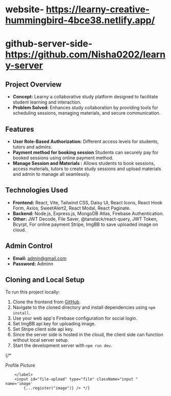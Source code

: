 # website- https://learny-creative-hummingbird-4bce38.netlify.app/
# github-server-side- https://github.com/Nisha0202/learny-server

## Project Overview
- **Concept:** Learny a collaborative study platform designed to facilitate student learning and interaction.
- **Problem Solved:** Enhances study collaboration by providing tools for scheduling sessions, managing materials, and secure communication.

## Features
- **User Role-Based Authorization:** Different access levels for students, tutors and admins.
- **Payment method for booking session** Students can securely pay for booked sessions using online payment method.
- **Manage Session and Materials :** Allows students to book sessions, access materials, tutors to create study sessions and upload materials and admin to manage all seamlessly.

## Technologies Used
- **Frontend:** React, Vite, Tailwind CSS, Daisy UI, React Icons, React Hook Form, Axios, SweetAlert2, React Modal, React Paginate.
- **Backend:** Node.js, Express.js, MongoDB Atlas, Firebase Authentication.
- **Other:** JWT Decode, File Saver, @tanstack/react-query, JWT Token, Bcyrpt, For online payment Stripe, ImgBB to save uploaded image on cloud.

## Admin Control
- **Email:** admin@gmail.com
- **Password:** Adminn

## Cloning and Local Setup
To run this project locally:
1. Clone the frontend from [GitHub](https://github.com/Nisha0202/learny-client.git).
3. Navigate to the cloned directory and install dependencies using `npm install`.
5. Use your web app's Firebase configuration for social login.
6. Set ImgBB api key for uploading image.
7. Set Stripe client side api key.
8. Since the server side is hosted in the cloud, the client side can function without local server setup.
9. Start the development server with `npm run dev`.

  {/* <label for="file-upload" class="custom-file-upload w-full rounded-lg">
          <div className='flex gap-4 items-center w-full py-1.5'>  <MdOutlinePhotoLibrary /> <p>Profile Picture</p>  </div>
      
        </label>
        <input id="file-upload" type="file" className="input " name='image' 
            {...register("image")} /> */}

